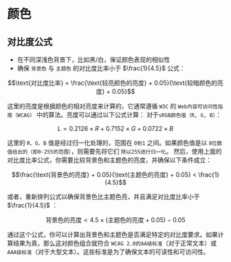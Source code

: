 # 颜色

## 对比度公式

- 在不同深浅色背景下，比如黑/白，保证颜色表现的相似性
- 确保 `背景色` 与 `主题色` 的对比度比率小于 $\frac{1}{4.5}$ 公式：

$$\text{对比度比率} = \frac{\text{较亮颜色的亮度} + 0.05}{\text{较暗颜色的亮度} + 0.05}$$

这里的亮度是根据颜色的相对亮度来计算的，它通常遵循 `W3C` 的 `Web内容可访问性指南（WCAG）` 中的算法。亮度可以通过以下公式计算：
对于`sRGB颜色值（R, G, B）`：

$$L = 0.2126 \times R + 0.7152 \times G + 0.0722 \times B$$

这里的 `R、G、B` 值是经过归一化处理的，范围在 `0到1` 之间。如果颜色值是以 `8位数值给出的（即0-255的范围）`，则需要先将它们 `除以255进行归一化`。
然后，使用上面的对比度比率公式，你需要比较背景色和主题色的亮度，并确保以下条件成立：

$$\frac{\text{背景色的亮度} + 0.05}{\text{主题色的亮度} + 0.05} < \frac{1}{4.5}$$


或者，重新排列公式以确保背景色比主题色亮，并且满足对比度比率小于 $\frac{1}{4.5}$ ：

$$\text{背景色的亮度} < 4.5 \times (\text{主题色的亮度} + 0.05) - 0.05$$

通过这个公式，你可以计算出背景色和主题色是否满足特定的对比度要求。如果计算结果为真，那么这对颜色组合就符合 `WCAG 2.0的AA级标准`（对于正常文本）或 `AAA级标准`（对于大型文本）。这些标准是为了确保文本的可读性和可访问性。
